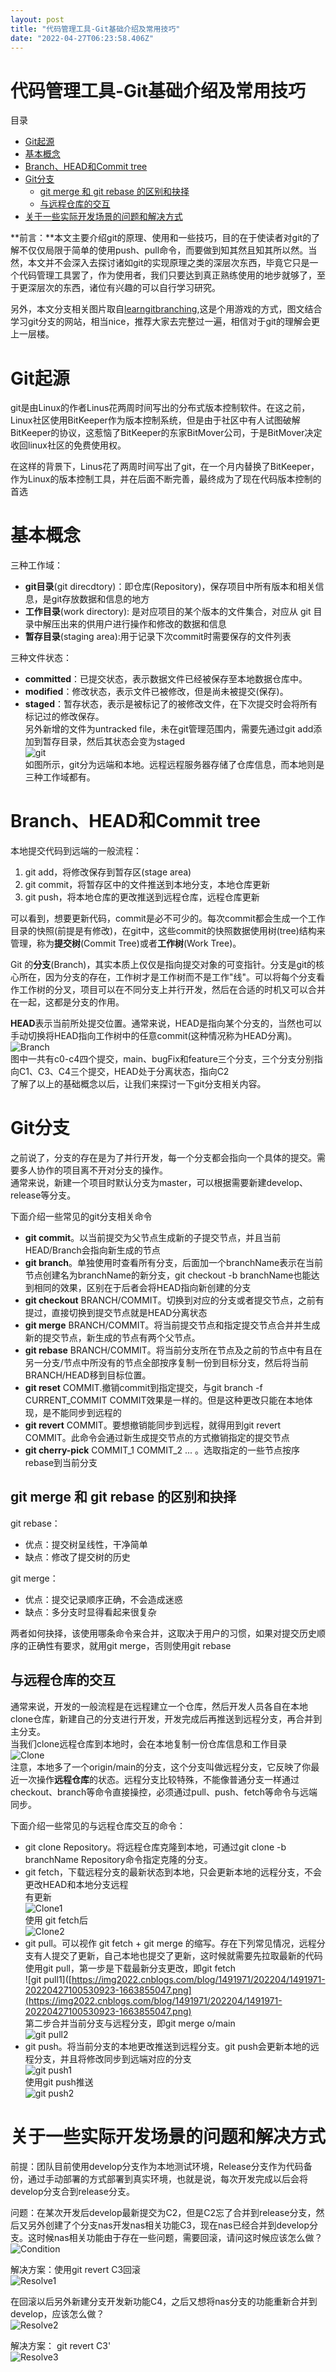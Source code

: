 ```yaml
---
layout: post
title: "代码管理工具-Git基础介绍及常用技巧"
date: "2022-04-27T06:23:58.406Z"
---
```

代码管理工具-Git基础介绍及常用技巧
===================

目录

*   [Git起源](#git起源)
*   [基本概念](#基本概念)
*   [Branch、HEAD和Commit tree](#branchhead和commit-tree)
*   [Git分支](#git分支)
    *   [git merge 和 git rebase 的区别和抉择](#git-merge-和-git-rebase-的区别和抉择)
    *   [与远程仓库的交互](#与远程仓库的交互)
*   [关于一些实际开发场景的问题和解决方式](#关于一些实际开发场景的问题和解决方式)

  
**前言：**本文主要介绍git的原理、使用和一些技巧，目的在于使读者对git的了解不仅仅局限于简单的使用push、pull命令，而要做到知其然且知其所以然。当然，本文并不会深入去探讨诸如git的实现原理之类的深层次东西，毕竟它只是一个代码管理工具罢了，作为使用者，我们只要达到真正熟练使用的地步就够了，至于更深层次的东西，诸位有兴趣的可以自行学习研究。

另外，本文分支相关图片取自[learngitbranching](https://learngitbranching.js.org/?locale=zh_CN),这是个用游戏的方式，图文结合学习git分支的网站，相当nice，推荐大家去完整过一遍，相信对于git的理解会更上一层楼。

Git起源
=====

git是由Linux的作者Linus花两周时间写出的分布式版本控制软件。在这之前，Linux社区使用BitKeeper作为版本控制系统，但是由于社区中有人试图破解BitKeeper的协议，这惹恼了BitKeeper的东家BitMover公司，于是BitMover决定收回linux社区的免费使用权。

在这样的背景下，Linus花了两周时间写出了git，在一个月内替换了BitKeeper，作为Linux的版本控制工具，并在后面不断完善，最终成为了现在代码版本控制的首选

基本概念
====

三种工作域：

*   **git目录**(git direcdtory)：即仓库(Repository)，保存项目中所有版本和相关信息，是git存放数据和信息的地方
*   **工作目录**(work directory): 是对应项目的某个版本的文件集合，对应从 git 目录中解压出来的供用户进行操作和修改的数据和信息
*   **暂存目录**(staging area):用于记录下次commit时需要保存的文件列表

三种文件状态：

*   **committed**：已提交状态，表示数据文件已经被保存至本地数据仓库中。
*   **modified**：修改状态，表示文件已被修改，但是尚未被提交(保存)。
*   **staged**：暂存状态，表示是被标记了的被修改文件，在下次提交时会将所有标记过的修改保存。  
    另外新增的文件为untracked file，未在git管理范围内，需要先通过git add添加到暂存目录，然后其状态会变为staged  
    ![git](https://img2022.cnblogs.com/blog/1491971/202204/1491971-20220427095537717-6505504.jpg)  
    如图所示，git分为远端和本地。远程远程服务器存储了仓库信息，而本地则是三种工作域都有。

Branch、HEAD和Commit tree
=======================

本地提交代码到远端的一般流程：

1.  git add，将修改保存到暂存区(stage area)
2.  git commit，将暂存区中的文件推送到本地分支，本地仓库更新
3.  git push，将本地仓库的更改推送到远程仓库，远程仓库更新

可以看到，想要更新代码，commit是必不可少的。每次commit都会生成一个工作目录的快照(前提是有修改)，在git中，这些commit的快照数据使用树(tree)结构来管理，称为**提交树**(Commit Tree)或者**工作树**(Work Tree)。

Git 的**分支**(Branch)，其实本质上仅仅是指向提交对象的可变指针。分支是git的核心所在，因为分支的存在，工作树才是工作树而不是工作"线"。可以将每个分支看作工作树的分叉，项目可以在不同分支上并行开发，然后在合适的时机又可以合并在一起，这都是分支的作用。

**HEAD**表示当前所处提交位置。通常来说，HEAD是指向某个分支的，当然也可以手动切换将HEAD指向工作树中的任意commit(这种情况称为HEAD分离)。  
![Branch](https://img2022.cnblogs.com/blog/1491971/202204/1491971-20220427095829095-325741830.png)  
图中一共有c0-c4四个提交，main、bugFix和feature三个分支，三个分支分别指向C1、C3、C4三个提交，HEAD处于分离状态，指向C2  
了解了以上的基础概念以后，让我们来探讨一下git分支相关内容。

Git分支
=====

之前说了，分支的存在是为了并行开发，每一个分支都会指向一个具体的提交。需要多人协作的项目离不开对分支的操作。  
通常来说，新建一个项目时默认分支为master，可以根据需要新建develop、release等分支。

下面介绍一些常见的git分支相关命令

*   **git commit**。以当前提交为父节点生成新的子提交节点，并且当前HEAD/Branch会指向新生成的节点
*   **git branch**。单独使用时查看所有分支，后面加一个branchName表示在当前节点创建名为branchName的新分支，git checkout -b branchName也能达到相同的效果，区别在于后者会将HEAD指向新创建的分支
*   **git checkout** BRANCH/COMMIT。切换到对应的分支或者提交节点，之前有提过，直接切换到提交节点就是HEAD分离状态
*   **git merge** BRANCH/COMMIT。将当前提交节点和指定提交节点合并并生成新的提交节点，新生成的节点有两个父节点。
*   **git rebase** BRANCH/COMMIT。将当前分支所在节点及之前的节点中有且在另一分支/节点中所没有的节点全部按序复制一份到目标分支，然后将当前BRANCH/HEAD移到目标位置。
*   **git reset** COMMIT.撤销commit到指定提交，与git branch -f CURRENT\_COMMIT COMMIT效果是一样的。但是这种更改只能在本地体现，是不能同步到远程的
*   **git revert** COMMIT。要想撤销能同步到远程，就得用到git revert COMMIT。此命令会通过新生成提交节点的方式撤销指定的提交节点
*   **git cherry-pick** COMMIT\_1 COMMIT\_2 ... 。选取指定的一些节点按序rebase到当前分支

git merge 和 git rebase 的区别和抉择
-----------------------------

git rebase：

*   优点：提交树呈线性，干净简单
*   缺点：修改了提交树的历史

git merge：

*   优点：提交记录顺序正确，不会造成迷惑
*   缺点：多分支时显得看起来很复杂

两者如何抉择，该使用哪条命令来合并，这取决于用户的习惯，如果对提交历史顺序的正确性有要求，就用git merge，否则使用git rebase

与远程仓库的交互
--------

通常来说，开发的一般流程是在远程建立一个仓库，然后开发人员各自在本地clone仓库，新建自己的分支进行开发，开发完成后再推送到远程分支，再合并到主分支。  
当我们clone远程仓库到本地时，会在本地复制一份仓库信息和工作目录  
![Clone](https://img2022.cnblogs.com/blog/1491971/202204/1491971-20220427100216770-1076250903.png)  
注意，本地多了一个origin/main的分支，这个分支叫做远程分支，它反映了你最近一次操作**远程仓库**的状态。远程分支比较特殊，不能像普通分支一样通过checkout、branch等命令直接操控，必须通过pull、push、fetch等命令与远端同步。

下面介绍一些常见的与远程仓库交互的命令：

*   git clone Repository。将远程仓库克隆到本地，可通过git clone -b branchName Repository命令指定克隆的分支。
*   git fetch，下载远程分支的最新状态到本地，只会更新本地的远程分支，不会更改HEAD和本地分支远程  
    有更新  
    ![Clone1](https://img2022.cnblogs.com/blog/1491971/202204/1491971-20220427100334243-2013834402.png)  
    使用 git fetch后  
    ![Clone2](https://img2022.cnblogs.com/blog/1491971/202204/1491971-20220427100432216-1163199745.png)
*   git pull。可以视作 git fetch + git merge 的缩写。存在下列常见情况，远程分支有人提交了更新，自己本地也提交了更新，这时候就需要先拉取最新的代码  
    使用git pull，第一步是下载最新分支更改，即git fetch  
    !\[git pull1\]([https://img2022.cnblogs.com/blog/1491971/202204/1491971-20220427100530923-1663855047.png](https://img2022.cnblogs.com/blog/1491971/202204/1491971-20220427100530923-1663855047.png)  
    第二步合并当前分支与远程分支，即git merge o/main  
    ![git pull2](https://img2022.cnblogs.com/blog/1491971/202204/1491971-20220427100546769-245268636.png)
*   git push。将当前分支的本地更改推送到远程分支。git push会更新本地的远程分支，并且将修改同步到远端对应的分支  
    ![git push1](https://img2022.cnblogs.com/blog/1491971/202204/1491971-20220427100628327-1772298150.png)  
    使用git push推送  
    ![git push2](https://img2022.cnblogs.com/blog/1491971/202204/1491971-20220427100650461-20755467.png)

关于一些实际开发场景的问题和解决方式
==================

前提：团队目前使用develop分支作为本地测试环境，Release分支作为代码备份，通过手动部署的方式部署到真实环境，也就是说，每次开发完成以后会将develop分支合到release分支。

问题：在某次开发后develop最新提交为C2，但是C2忘了合并到release分支，然后又另外创建了个分支nas开发nas相关功能C3，现在nas已经合并到develop分支。这时候nas相关功能由于存在一些问题，需要回滚，请问这时候应该怎么做？  
![Condition](https://img2022.cnblogs.com/blog/1491971/202204/1491971-20220427100833911-960465810.png)

解决方案：使用git revert C3回滚  
![Resolve1](https://img2022.cnblogs.com/blog/1491971/202204/1491971-20220427100848782-1071149007.png)

在回滚以后另外新建分支开发新功能C4，之后又想将nas分支的功能重新合并到develop，应该怎么做？  
![Resolve2](https://img2022.cnblogs.com/blog/1491971/202204/1491971-20220427100858526-428948925.png)

解决方案： git revert C3'  
![Resolve3](https://img2022.cnblogs.com/blog/1491971/202204/1491971-20220427100911295-443237279.png)